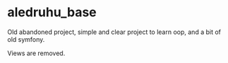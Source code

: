 # aledruhu_base

Old abandoned project, simple and clear project to learn oop, and a bit of old symfony.

Views are removed.